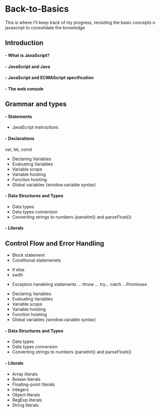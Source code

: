 # Back-to-Basics
This is where I'll keep track of my progress, revisiting the basic concepts o javascript to consolidate the knowledge

## Introduction
#### - What is JavaScript?
#### - JavaScript and Java
#### - JavaScript and ECMAScript specification
#### - The web console

## Grammar and types
#### - Statements
* JavaScript instructions
#### - Declarations
var, let, const
* Declaring Variables
* Evaluating Variables
* Variable scope
* Variable hoisting
* Function hoisting
* Global variables (window.variable syntax)
#### - Data Structures and Types
* Data types
* Data types conversion
* Converting strings to numbers (parseInt() and parseFloat())
#### - Literals
## Control Flow and Error Handling
* Block statement
* Conditional statemenets
- if else
- swith
* Exception handeling statements
... throw
... try... catch
...Promisses
+ Declaring Variables
+ Evaluating Variables
+ Variable scope
+ Variable hoisting
+ Function hoisting
+ Global variables (window.variable syntax)
#### - Data Structures and Types
+ Data types
+ Data types conversion
+ Converting strings to numbers
(parseInt() and parseFloat())
#### - Literals
+ Array literals
+ Bolean literals
+ Floating-point literals
+ Integers
+ Object literals
+ RegExp literals
+ String literals





